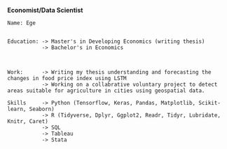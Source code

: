**Economist/Data Scientist** 

    Name: Ege

  
    Education: -> Master's in Developing Economics (writing thesis) 
               -> Bachelor's in Economics
           


    Work:      -> Writing my thesis understanding and forecasting the changes in food price index using LSTM
               -> Working on a collabrative voluntary project to detect areas suitable for agriculture in cities using geospatial data. 

    Skills     -> Python (Tensorflow, Keras, Pandas, Matplotlib, Scikit-learn, Seaborn)
               -> R (Tidyverse, Dplyr, Ggplot2, Readr, Tidyr, Lubridate, Knitr, Caret)
               -> SQL
               -> Tableau
               -> Stata
        

